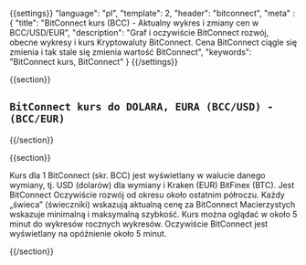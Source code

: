﻿{{settings}}
  "language": "pl",
  "template": 2,
  "header": "bitconnect",
  "meta" : {
    "title": "BitConnect kurs (BCC) - Aktualny wykres i zmiany cen w BCC/USD/EUR",
    "description": "Graf i oczywiście BitConnect rozwój, obecne wykresy i kurs Kryptowaluty BitConnect. Cena BitConnect ciągle się zmienia i tak stale się zmienia wartość BitConnect",
    "keywords": "BitConnect kurs, BitConnect"
  }
{{/settings}}




{{section}}

## `BitConnect kurs do DOLARA, EURA (BCC/USD) - (BCC/EUR)`


<script type="text/javascript">
baseUrl = "https://widgets.cryptocompare.com/";
var scripts = document.getElementsByTagName("script");
var embedder = scripts[ scripts.length - 1 ];
(function (){
var appName = encodeURIComponent(window.location.hostname);
if(appName==""){appName="local";}
var s = document.createElement("script");
s.type = "text/javascript";
s.async = true;
var theUrl = baseUrl+'serve/v3/coin/chart?fsym=BCCOIN&tsyms=USD,EUR';
s.src = theUrl + ( theUrl.indexOf("?") >= 0 ? "&" : "?") + "app=" + appName;
embedder.parentNode.appendChild(s);
})();
</script>

{{/section}}


{{section}}

Kurs dla 1 BitConnect  (skr. BCC) jest wyświetlany w walucie danego wymiany, tj. USD (dolarów) dla wymiany  i Kraken (EUR) BitFinex (BTC). Jest BitConnect  Oczywiście rozwój od okresu około ostatnim półroczu. Każdy „świeca” (świeczniki) wskazują aktualną cenę za BitConnect Macierzystych wskazuje minimalną i maksymalną szybkość. Kurs można oglądać w około 5 minut do wykresów rocznych wykresów. Oczywiście BitConnect jest wyświetlany na opóźnienie około 5 minut.

{{/section}}







